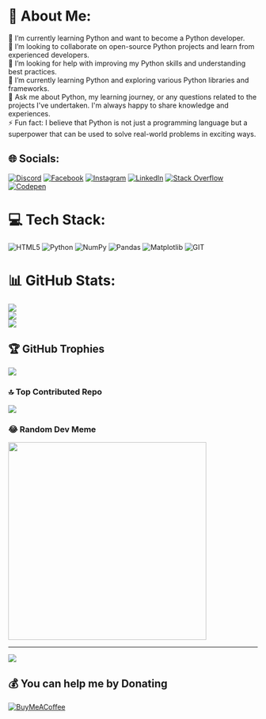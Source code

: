 # 💫 About Me:
🔭 I’m currently learning Python and want to become a Python developer.<br>👯 I’m looking to collaborate on open-source Python projects and learn from experienced developers.<br>🤝 I’m looking for help with improving my Python skills and understanding best practices.<br>🌱 I’m currently learning Python and exploring various Python libraries and frameworks.<br>💬 Ask me about Python, my learning journey, or any questions related to the projects I've undertaken. I'm always happy to share knowledge and experiences. <br>⚡ Fun fact: I believe that Python is not just a programming language but a superpower that can be used to solve real-world problems in exciting ways.


## 🌐 Socials:
[![Discord](https://img.shields.io/badge/Discord-%237289DA.svg?logo=discord&logoColor=white)](https://discord.gg/https://discord.gg/ZjGAZSJP) [![Facebook](https://img.shields.io/badge/Facebook-%231877F2.svg?logo=Facebook&logoColor=white)](https://facebook.com/KAIxLUFFY) [![Instagram](https://img.shields.io/badge/Instagram-%23E4405F.svg?logo=Instagram&logoColor=white)](https://instagram.com/sayeed_shorif) [![LinkedIn](https://img.shields.io/badge/LinkedIn-%230077B5.svg?logo=linkedin&logoColor=white)](https://linkedin.com/in/sayeed-shorif-31757727a) [![Stack Overflow](https://img.shields.io/badge/-Stackoverflow-FE7A16?logo=stack-overflow&logoColor=white)](https://stackoverflow.com/users/22307874/sayeed-shorif) [![Codepen](https://img.shields.io/badge/Codepen-000000?style=for-the-badge&logo=codepen&logoColor=white)](https://codepen.io/hIWATARI-kAI) 

# 💻 Tech Stack:
![HTML5](https://img.shields.io/badge/html5-%23E34F26.svg?style=for-the-badge&logo=html5&logoColor=white) ![Python](https://img.shields.io/badge/python-3670A0?style=for-the-badge&logo=python&logoColor=ffdd54) ![NumPy](https://img.shields.io/badge/numpy-%23013243.svg?style=for-the-badge&logo=numpy&logoColor=white) ![Pandas](https://img.shields.io/badge/pandas-%23150458.svg?style=for-the-badge&logo=pandas&logoColor=white) ![Matplotlib](https://img.shields.io/badge/Matplotlib-%23ffffff.svg?style=for-the-badge&logo=Matplotlib&logoColor=black) ![GIT](https://img.shields.io/badge/Git-fc6d26?style=for-the-badge&logo=git&logoColor=white)
# 📊 GitHub Stats:
![](https://github-readme-stats.vercel.app/api?username=Sayeed-Shorif&theme=vision-friendly-dark&hide_border=false&include_all_commits=true&count_private=true)<br/>
![](https://github-readme-streak-stats.herokuapp.com/?user=Sayeed-Shorif&theme=vision-friendly-dark&hide_border=false)<br/>
![](https://github-readme-stats.vercel.app/api/top-langs/?username=Sayeed-Shorif&theme=vision-friendly-dark&hide_border=false&include_all_commits=true&count_private=true&layout=compact)

## 🏆 GitHub Trophies
![](https://github-profile-trophy.vercel.app/?username=Sayeed-Shorif&theme=onedark&no-frame=false&no-bg=false&margin-w=4)

### 🔝 Top Contributed Repo
![](https://github-contributor-stats.vercel.app/api?username=Sayeed-Shorif&limit=5&theme=monokai&combine_all_yearly_contributions=true)

### 😂 Random Dev Meme
<img src='https://randommeme-five.vercel.app/' style="height: 400px;"/>

---
[![](https://visitcount.itsvg.in/api?id=Sayeed-Shorif&icon=8&color=12)](https://visitcount.itsvg.in)

  ## 💰 You can help me by Donating
  [![BuyMeACoffee](https://img.shields.io/badge/Buy%20Me%20a%20Coffee-ffdd00?style=for-the-badge&logo=buy-me-a-coffee&logoColor=black)](https://buymeacoffee.com/http://buymeacoffee.com/sayeed.shoirf) 

  
<!-- Proudly created with GPRM ( https://gprm.itsvg.in ) -->
